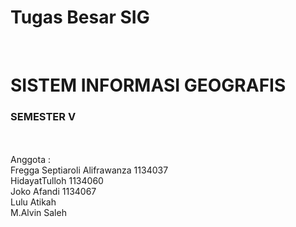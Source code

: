 # Tugas Besar SIG
</br>
<H1>SISTEM INFORMASI GEOGRAFIS</H1>
  <H3>SEMESTER V</H3>
</br>
</br>
Anggota : </br>
Fregga Septiaroli Alifrawanza 1134037</br>
HidayatTulloh 1134060</br>
Joko Afandi 1134067</br>
Lulu Atikah</br>
M.Alvin Saleh</br>


